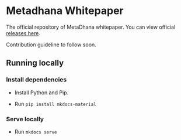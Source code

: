 # Metadhana Whitepaper

The official repository of MetaDhana whitepaper.
You can view official [releases here](https://github.com/Metadhana-Studio/mds-whitepaper/releases).

Contribution guideline to follow soon.

## Running locally

### Install dependencies
- Install Python and Pip. 

- Run `pip install mkdocs-material`

### Serve locally

- Run `mkdocs serve`